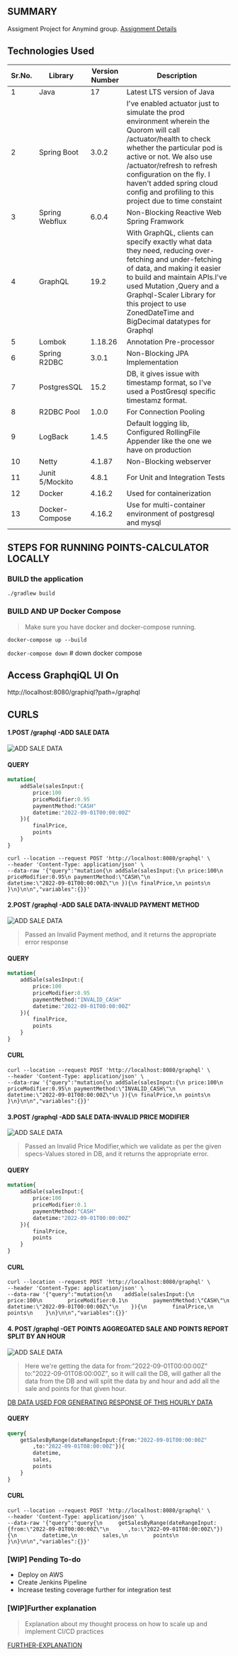 ## SUMMARY

Assigment Project for Anymind group.
[Assignment Details](src/main/resources/assignment-statement.pdf)

## Technologies Used

| Sr.No. | Library         | Version Number | Description                                                                                                                                                                                                                                                                                                                |
|--------|-----------------|----------------|----------------------------------------------------------------------------------------------------------------------------------------------------------------------------------------------------------------------------------------------------------------------------------------------------------------------------|
| 1      | Java            | 17             | Latest LTS version of Java                                                                                                                                                                                                                                                                                              |
| 2      | Spring Boot     | 3.0.2          | I've enabled actuator just to simulate the prod environment wherein the Quorom will call /actuator/health to check whether the particular pod is active or not. We also use /actuator/refresh to refresh configuration on the fly. I haven't added spring cloud config and profiling to this project due to time constaint |
| 3      | Spring Webflux  | 6.0.4          | Non-Blocking Reactive Web Spring Framwork                                                                                                                                                                                                                                                                                  |
| 4      | GraphQL         | 19.2           | With GraphQL, clients can specify exactly what data they need, reducing over-fetching and under-fetching of data, and making it easier to build and maintain APIs.I've used Mutation ,Query and a Graphql-Scaler Library for this project to use ZonedDateTime and BigDecimal datatypes for Graphql                        |
| 5      | Lombok          | 1.18.26        | Annotation Pre-processor                                                                                                                                                                                                                                                                                                   |
| 6      | Spring R2DBC    | 3.0.1          | Non-Blocking JPA Implementation                                                                                                                                                                                                                                                                                            |
| 7      | PostgresSQL     | 15.2           | DB, it gives issue with timestamp format, so I've used a PostGresql specific timestamz format.                                                                                                                                                                                                                             |
| 8      | R2DBC Pool      | 1.0.0          | For Connection Pooling                                                                                                                                                                                                                                                                                                     |
| 9      | LogBack         | 1.4.5          | Default logging lib, Configured RollingFile Appender like the one we have on production                                                                                                                                                                                                                                    |
| 10     | Netty           | 4.1.87         | Non-Blocking webserver                                                                                                                                                                                                                                                                                                     |
| 11     | Junit 5/Mockito | 4.8.1          | For Unit and Integration Tests                                                                                                                                                                                                                                                                                             |
| 12     | Docker          | 4.16.2         | Used for containerization                                                                                                                                                                                                                                                                                                  |
| 13     | Docker-Compose  | 4.16.2         | Use for multi-container environment of postgresql and mysql                                                                                                                                                                                                                                                                |

## STEPS FOR RUNNING POINTS-CALCULATOR LOCALLY

### BUILD the application

`./gradlew build`

### BUILD AND UP Docker Compose

> Make sure you have docker and docker-compose running.

`docker-compose up --build`

`docker-compose down` # down docker compose

## Access GraphqiQL UI On

http://localhost:8080/graphiql?path=/graphql

## CURLS

#### 1.POST /graphql -ADD SALE DATA

![ADD SALE DATA](src/main/resources/evidences/add-sale.png "ADD_SALE_EVIDENCE")

#### QUERY

```graphql
mutation{
    addSale(salesInput:{
        price:100
        priceModifier:0.95
        paymentMethod:"CASH"
        datetime:"2022-09-01T00:00:00Z"
    }){
        finalPrice,
        points
    }
}
```

```
curl --location --request POST 'http://localhost:8080/graphql' \
--header 'Content-Type: application/json' \
--data-raw '{"query":"mutation{\n addSale(salesInput:{\n price:100\n priceModifier:0.95\n paymentMethod:\"CASH\"\n
datetime:\"2022-09-01T00:00:00Z\"\n }){\n finalPrice,\n points\n }\n}\n\n","variables":{}}'
```

#### 2.POST /graphql -ADD SALE DATA-INVALID PAYMENT METHOD

![ADD SALE DATA](src/main/resources/evidences/invalid-payment-method.png "ADD_SALE_EVIDENCE")

> Passed an Invalid Payment method, and it returns the appropriate error response

#### QUERY

```graphql
mutation{
    addSale(salesInput:{
        price:100
        priceModifier:0.95
        paymentMethod:"INVALID_CASH"
        datetime:"2022-09-01T00:00:00Z"
    }){
        finalPrice,
        points
    }
}
```

#### CURL

```
curl --location --request POST 'http://localhost:8080/graphql' \
--header 'Content-Type: application/json' \
--data-raw '{"query":"mutation{\n addSale(salesInput:{\n price:100\n priceModifier:0.95\n paymentMethod:\"INVALID_CASH\"\n
datetime:\"2022-09-01T00:00:00Z\"\n }){\n finalPrice,\n points\n }\n}\n\n","variables":{}}'
```

#### 3.POST /graphql -ADD SALE DATA-INVALID PRICE MODIFIER

![ADD SALE DATA](src/main/resources/evidences/invalid-payment-method.png "ADD_SALE_EVIDENCE")

> Passed an Invalid Price Modifier,which we validate as per the given specs-Values stored in DB, and it returns the
> appropriate error.

#### QUERY

```graphql
mutation{
    addSale(salesInput:{
        price:100
        priceModifier:0.1
        paymentMethod:"CASH"
        datetime:"2022-09-01T00:00:00Z"
    }){
        finalPrice,
        points
    }
}
```

#### CURL

```
curl --location --request POST 'http://localhost:8080/graphql' \
--header 'Content-Type: application/json' \
--data-raw '{"query":"mutation{\n    addSale(salesInput:{\n        price:100\n        priceModifier:0.1\n        paymentMethod:\"CASH\"\n        datetime:\"2022-09-01T00:00:00Z\"\n    }){\n        finalPrice,\n        points\n    }\n}\n\n","variables":{}}'
```

#### 4. POST /graphql -GET POINTS AGGREGATED SALE AND POINTS REPORT SPLIT BY AN HOUR

![ADD SALE DATA](src/main/resources/evidences/hourly-report.png "ADD_SALE_EVIDENCE")

> Here we're getting the data for from:"2022-09-01T00:00:00Z"
> to:"2022-09-01T08:00:00Z", so it will call the DB, will gather all the data from the DB
> and will split the data by and hour and add all the sale and points for that given hour.

[DB DATA USED FOR GENERATING RESPONSE OF THIS HOURLY DATA](src/main/resources/evidences/data.csv)

#### QUERY

```graphql
query{
    getSalesByRange(dateRangeInput:{from:"2022-09-01T00:00:00Z"
        ,to:"2022-09-01T08:00:00Z"}){
        datetime,
        sales,
        points
    }
}
```

#### CURL

```
curl --location --request POST 'http://localhost:8080/graphql' \
--header 'Content-Type: application/json' \
--data-raw '{"query":"query{\n     getSalesByRange(dateRangeInput:{from:\"2022-09-01T00:00:00Z\"\n      ,to:\"2022-09-01T08:00:00Z\"}){\n        datetime,\n        sales,\n        points\n    }\n}\n\n","variables":{}}'
```

### [WIP] Pending To-do

- Deploy on AWS
- Create Jenkins Pipeline
- Increase testing coverage further for integration test

### [WIP]Further explanation

> Explanation about my thought process on how to scale up and implement CI/CD practices

[FURTHER-EXPLANATION](https://docs.google.com/document/d/1rS9j7QywFyHuTvuJ05mR4LUp-yMJBOmz1aVNNhAw65w/edit)
